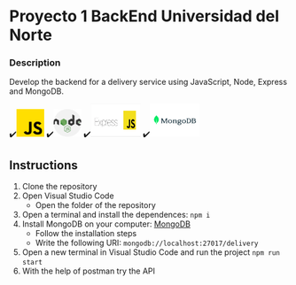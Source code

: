 # Proyecto 1 BackEnd Universidad del Norte
### Description
Develop the backend for a delivery service using JavaScript, Node, Express and MongoDB.
<br>

✔️<img src="./icons/javascript-icon.png" width="50" height="50">
✔️<img src="./icons/node-icon.png" width="50" height="50">
✔️<img src="./icons/express-icon.png" width="90" height="60">
✔️<img src="./icons/mongodb-icon.png" width="90" height="60">


## Instructions
1. Clone the repository
2. Open Visual Studio Code
   - Open the folder of the repository
3. Open a terminal and install the dependences:
`npm i`
4. Install MongoDB on your computer: [MongoDB](https://www.mongodb.com/try/download/community)
   - Follow the installation steps
   - Write the following URI: `mongodb://localhost:27017/delivery`
5. Open a new terminal in Visual Studio Code and run the project `npm run start`
6. With the help of postman try the API
